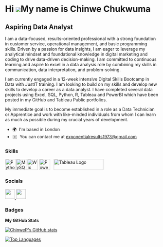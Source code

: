 Hi ![](https://user-images.githubusercontent.com/18350557/176309783-0785949b-9127-417c-8b55-ab5a4333674e.gif)My name is Chinwe Chukwuma
=======================================================================================================================================

Aspiring Data Analyst
---------------------

I am a data-focused, results-oriented professional with a strong foundation in customer service, operational management, and basic programming skills. Driven by a passion for data insights, I am eager to leverage my analytical mindset and foundational knowledge in digital marketing and coding to drive data-driven decision-making. I am committed to continuous learning and aspire to excel in a data analysis role by combining my skills in communication, data interpretation, and problem-solving. 

I am currently engaged in a 12-week intensive Digital Skills Bootcamp in Data with JustIT training. I am looking to build on my skills and develop new skills to develop a career as a data analyst. I have completed several data projects using Excel, SQL, Python, R, Tableau and PowerBI which have been posted in my GitHub and Tableau Public portfolios. 

My immediate goal is to become established in a role as a Data Technician or Apprentice and work with like-minded individuals from whom I can learn as much as possible during my crucial years of development.

* 🌍  I'm based in London
* ✉️  You can contact me at [exponentialresults1973@gmail.com](mailto:exponentialresults1973@gmail.com)

### Skills


<p align="left">
<a href="https://www.python.org/" target="_blank" rel="noreferrer"><img src="https://raw.githubusercontent.com/danielcranney/readme-generator/main/public/icons/skills/python-colored.svg" width="36" height="36" alt="Python" /></a><a href="https://www.mysql.com/" target="_blank" rel="noreferrer"><img src="https://raw.githubusercontent.com/danielcranney/readme-generator/main/public/icons/skills/mysql-colored.svg" width="36" height="36" alt="MySQL" /></a><a href="https://wix.com" target="_blank" rel="noreferrer"><img src="https://raw.githubusercontent.com/danielcranney/readme-generator/main/public/icons/skills/wix-colored.svg" width="36" height="36" alt="Wix" /></a> <a href="https://app.powerbi.com/" target="_blank" rel="noreferrer"><img src="https://cdn.worldvectorlogo.com/logos/power-bi.svg" width="36" height="36" alt="PowerBI" /></a>&nbsp;&nbsp;
  <a href="https://tableau.com/" target="_blank" rel="noreferrer; return false;"><img src="https://raw.githubusercontent.com/gilbarbara/logos/main/logos/tableau.svg" width="163" height="36" alt="Tableau Logo" /></a>&nbsp;&nbsp; 
</p>


### Socials

<p align="left"> <a href="https://www.github.com/ChinweP" target="_blank" rel="noreferrer"> <picture> <source media="(prefers-color-scheme: dark)" srcset="https://raw.githubusercontent.com/danielcranney/readme-generator/main/public/icons/socials/github-dark.svg" /> <source media="(prefers-color-scheme: light)" srcset="https://raw.githubusercontent.com/danielcranney/readme-generator/main/public/icons/socials/github.svg" /> <img src="https://raw.githubusercontent.com/danielcranney/readme-generator/main/public/icons/socials/github.svg" width="32" height="32" /> </picture> </a> <a href="https://www.linkedin.com/in/chinwe-chukwuma-b21b73316/" target="_blank" rel="noreferrer"> <picture> <source media="(prefers-color-scheme: dark)" srcset="https://raw.githubusercontent.com/danielcranney/readme-generator/main/public/icons/socials/linkedin-dark.svg" /> <source media="(prefers-color-scheme: light)" srcset="https://raw.githubusercontent.com/danielcranney/readme-generator/main/public/icons/socials/linkedin.svg" /> <img src="https://raw.githubusercontent.com/danielcranney/readme-generator/main/public/icons/socials/linkedin.svg" width="32" height="32" /> </picture> </a></p>

### Badges

<b>My GitHub Stats</b>

<a href="http://www.github.com/ChinweP"><img src="https://github-readme-stats.vercel.app/api?username=ChinweP&show_icons=true&hide=&count_private=true&title_color=0891b2&text_color=ffffff&icon_color=0891b2&bg_color=1c1917&hide_border=true&show_icons=true" alt="ChinweP's GitHub stats" /></a>


<a href="https://github.com/ChinweP" align="left"><img src="https://github-readme-stats.vercel.app/api/top-langs/?username=ChinweP&langs_count=10&title_color=0891b2&text_color=ffffff&icon_color=0891b2&bg_color=1c1917&hide_border=true&locale=en&custom_title=Top%20%Languages" alt="Top Languages" /></a>
